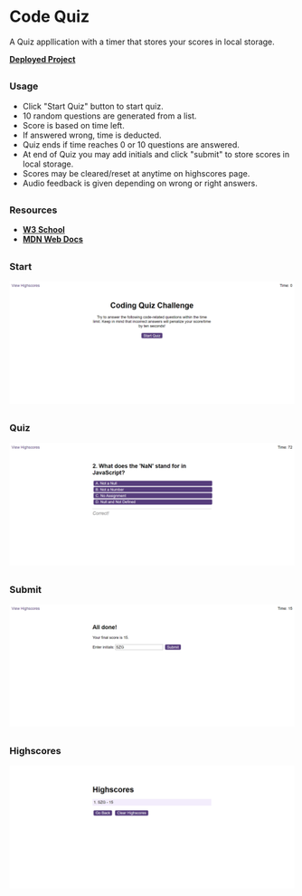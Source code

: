 # Code Quiz

A Quiz appllication with a timer that stores your scores in local storage.

[**Deployed Project**](https://sebzg.github.io/Code-Quiz/index.html)

##

### Usage

- Click "Start Quiz" button to start quiz.
- 10 random questions are generated from a list.
- Score is based on time left.
- If answered wrong, time is deducted.
- Quiz ends if time reaches 0 or 10 questions are answered.
- At end of Quiz you may add initials and click "submit" to store scores in local storage.
- Scores may be cleared/reset at anytime on highscores page.
- Audio feedback is given depending on wrong or right answers.

##

### Resources

- [**W3 School**](https://www.w3schools.com/)
- [**MDN Web Docs**](https://developer.mozilla.org/)

##

### Start

![Start](./assets/images/Coding-Quiz-start.png)

##

### Quiz

![Quiz](./assets/images/Coding-Quiz-quiz.png)

##

### Submit

![Submit](./assets/images/Coding-Quiz-submit.png)

##

### Highscores

![Highscores](./assets/images/Coding-Quiz-highscores.png)
